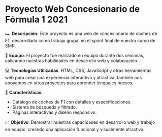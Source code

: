 # **Proyecto Web Concesionario de Fórmula 1 2021**

🏎️ **Descripción**: Este proyecto es una web de concesionario de coches de F1, desarrollado como trabajo grupal en el sprint final de nuestro curso de SMR.

👥 **Equipo**: El proyecto fue realizado en equipo durante dos semanas, aplicando nuestras habilidades en desarrollo web y colaboración.

💻 **Tecnologías Utilizadas**: HTML, CSS, JavaScript y otras herramientas web para crear una experiencia interactiva y atractiva, también nos apoyamos en otros proyectos para aprender lenguajes nuevos.

🔧 **Características**:
- Catálogo de coches de F1 con detalles y especificaciones.
- Sistema de búsqueda y filtrado.
- Páginas interactivas y diseño responsivo.

📈 **Objetivo**: Demostrar nuestras capacidades en desarrollo web y trabajo en equipo, creando una aplicación funcional y visualmente atractiva.
